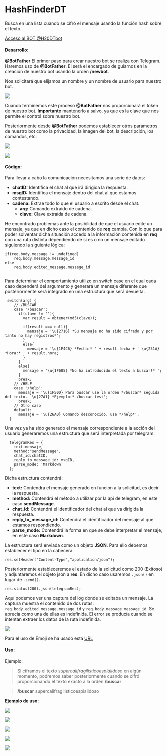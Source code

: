# HashFinderDT
Busca en una lista cuando se cifró el mensaje usando la función hash sobre el texto.

[Acceso al BOT @H20DTbot](https://t.me/H20DTbot)

#### Desarrollo:

**@BotFather**
El primer paso para crear nuestro bot se realiza con Telegram.
Haremos uso de **@BotFather**.
El será el encargado de guiarnos en la creación de nuestro bot usando la orden **/newbot**.

Nos solicitará que elijamos un nombre y un nombre de usuario para nuestro bot. 

![](img/A1.png)

Cuando terminemos este proceso **@BotFather** nos proporcionará el token de nuestro bot. 
**Importante** mantenerlo a salvo, ya que es la clave que nos permite el control sobre nuestro bot.

Posteriormente desde **@BotFather** podemos establecer otros parámetros de nuestro bot como la privacidad, la imagen del bot, la descripción, los comandos, etc.

![](img/A2.png)

![](img/A3.png)

#### Código:

Para llevar a cabo la comunicación necesitamos una serie de datos:

- **chatID:** Identifica el chat al que irá dirigida la respuesta.
- **msgID:** Identifica el mensaje dentro del chat al que estamos contestando.
- **cadena:** Extrae todo lo que el usuario a escrito desde el chat.
 	- **arg:** Comando extraído de cadena.
 	- **clave:** Clave extraída de cadena.

He encontrado problemas ante la posibilidad de que el usuario edite un mensaje, ya que en dicho caso el contenido de **req** cambia.
Con lo que para poder solventar dicha situación accedo a la información contenida en **req** con una ruta distinta dependiendo de si es o no un mensaje editado siguiendo la siguiente lógica:

```
if(req.body.message != undefined)
	req.body.message.message_id
else
	req.body.edited_message.message_id
	
```

Para determinar el comportamiento utilizo en switch case en el cual cada caso dependerá del argumento y generará un mensaje diferente que posteriormente será integrado en una estructura que será devuelta.


```
 switch(arg) {
    // /BUSCAR
    case '/buscar':
      if(clave != ''){
        var result = obtener(md5(clave));
  
        if(result === null){
          mensaje = '\u{2716} *Su mensaje no ha sido cifrado y por tanto no hay registros*';
        }
        else{
          mensaje = '\u{1F4C6} *Fecha:* ' + result.fecha + ' \u{231A} *Hora:* ' + result.hora;
        }
      }
      else{
        mensaje = '\u{1F605} *No ha introducido el texto a buscar!* ';
      }
      break;
    // /HELP
    case '/help':
      mensaje = '\u{1F50D} Para buscar use la orden */buscar* seguida del texto.  \u{27A1} *Ejemplo:* /buscar test';
      break;
    // Otro caso    
    default:
      mensaje = '\u{26A0} Comando desconocido, use */help*';
  }
```
Una vez ya ha sido generado el mensaje correspondiente a la acción del usuario generaremos una estructura que será interpretada por telegram:

```
  telegramRes = {
    text:mensaje, 
    method:"sendMessage", 
    chat_id:chatID, 
    reply_to_message_id: msgID, 
    parse_mode: 'Markdown'
  };

```
Dicha estructura contendrá:

- **text:** Contendrá el mensaje generado en función a la solicitud, es decir la respuesta. 
- **method:** Contendrá el método a utilizar por la api de telegram, en este caso **sendMessage**. 
- **chat_id:** Contendrá el identificador del chat al que va dirigida la respuesta. 
- **reply_to_message_id:** Contendrá el identificador del mensaje al que estamos respondiendo. 
- **parse_mode:** Contendrá la forma en que se debe interpretar el mensaje, en este caso **Markdown**.

La estructura será enviada como un objeto **JSON**.
Para ello debemos establecer el tipo en la cabecera:

`res.setHeader("Content-Type","application/json");`
  
 Posteriormente estableceremos el estado de la solicitud como 200 (Exitoso) y adjuntaremos el objeto json a **res**.
 En dicho caso usaremos `.json()` en lugar de `.send()`.
  
`res.status(200).json(telegramRes);`


Aquí podemos ver una captura del log donde se editaba un mensaje.
La captura muestra el contenido de dos rutas:
 `req.body.edited_message.message_id` y  `req.body.message.message_id`.
Se aprecia como una de ellas es indefinida.
El error se producía cuando se intentan extraer los datos de la ruta indefinida.

![](img/A4.png)

Para el uso de Emoji se ha usado esta [URL](https://apps.timwhitlock.info/emoji/tables/unicode)


#### Uso:

Ejemplo:
>Si ciframos el texto *supercalifragilisticoespialidoso* en algún momento, podremos saber posteriormente cuando se cifró proporcionando el texto exacto a la orden **/buscar**

> **/buscar** supercalifragilisticoespialidoso


**Ejemplo de uso:**

![](img/1.png)

![](img/2.png)

![](img/3.png)

![](img/4.png)

![](img/5.png)


